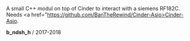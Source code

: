 A small C++ modul on top of Cinder to interact with a siemens RF182C. 
Needs <a href="https://github.com/BanTheRewind/Cinder-Asio>Cinder-Asio</a>.

<b>b_ndsh_h</b> / 2017-2018
